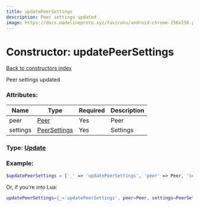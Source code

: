 ```yaml
---
title: updatePeerSettings
description: Peer settings updated
image: https://docs.madelineproto.xyz/favicons/android-chrome-256x256.png
---
```

# Constructor: updatePeerSettings  
[Back to constructors index](index.md)



Peer settings updated

### Attributes:

| Name     |    Type       | Required | Description |
|----------|---------------|----------|-------------|
|peer|[Peer](../types/Peer.md) | Yes|Peer|
|settings|[PeerSettings](../types/PeerSettings.md) | Yes|Settings|



### Type: [Update](../types/Update.md)


### Example:

```php
$updatePeerSettings = ['_' => 'updatePeerSettings', 'peer' => Peer, 'settings' => PeerSettings];
```  


Or, if you're into Lua:

```lua
updatePeerSettings={_='updatePeerSettings', peer=Peer, settings=PeerSettings}

```


